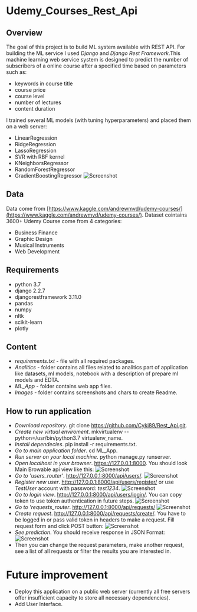# Udemy_Courses_Rest_Api


## Overview
The goal of this project is to build ML system available with REST API. For building the ML service I used <i>Django</i> and <i>Django Rest Framework</i>.This machine learning web service system is designed to predict the number of subscribers of a online course after a specified time based on parameters such as:
- keywords in course title
- course price 
- course level
- number of lectures
- content duration

I trained several ML models (with tuning hyperparameters) and placed them on a web server:
- LinearRegression
- RidgeRegression
- LassoRegression
- SVR with RBF kernel
- KNeighborsRegressor
- RandomForestRegressor
- GradientBoostingRegressor
![Screenshot](Images/Models_results.png)


## Data
Data come from [https://www.kaggle.com/andrewmvd/udemy-courses/](https://www.kaggle.com/andrewmvd/udemy-courses/). Dataset cointains 3600+ Udemy Course come from 4 categories:
- Business Finance
- Graphic Design 
- Musical Instruments
- Web Development


## Requirements
* python 3.7
* django 2.2.7
* djangorestframework 3.11.0
* pandas
* numpy
* nltk
* scikit-learn
* plotly


## Content
* <i>requirements.txt</i> - file with all required packages.
* <i>Analitics</i> - folder contains all files related to analitics part of application like datasets, ml models, notebook with a description of prepare ml models and EDTA.
* <i>ML_App</i> - folder contains web app files.
* <i>Images</i> - folder contains screenshots and chars to create Readme.


## How to run application 
- <i>Download repository</i>. git clone https://github.com/Cyki89/Rest_Api.git.
- <i>Create new virtual enviroment</i>. mkvirtualenv --python=/usr/bin/python3.7 virtualenv_name.
- <i>Install dependecies</i>. pip install -r requirements.txt.
- <i>Go to main application folder</i>. cd ML_App.
- <i>Run server on your local machine</i>. python manage.py runserver.
- <i>Open localhost in your browser</i>. https://127.0.0.1:8000. You should look Main Browable api view like this:
![Screenshot](Images/Main_Browable_Api_View.png)
- <i>Go to 'users_router'</i>. http://127.0.0.1:8000/api/users/.
![Screenshot](Images/Users_Router_View.png)
- <i>Register new user</i>. http://127.0.0.1:8000/api/users/register/ or use <i>TestUser</i> account with password: <i>test1234</i>.
![Screenshot](Images/User_Registration_View.png)
- <i>Go to login view</i>. http://127.0.0.1:8000/api/users/login/. You can copy token to use token authentication in future steps.
![Screenshot](Images/User_Login_View.png)
- <i>Go to 'requests_router</i>. http://127.0.0.1:8000/api/requests/
![Screenshot](Images/Requests_Router_View.png)
- <i>Create request</i>. http://127.0.0.1:8000/api/requests/create/. You have to be logged in or pass valid token in headers to make a request. Fill request form and click POST button:
![Screenshot](Images/Request_Create_View.png)
- <i>See prediction</i>. You should receive response in JSON Format:
![Screenshot](Images/Created_Request_View.png)
- Then you can change the request parameters, make another request, see a list of all requests or filter the results you are interested in.


# Future improvement
- Deploy this application on a public web server (currently all free servers offer insufficient capacity to store all necessary dependencies).
- Add User Interface.
